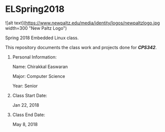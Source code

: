 # ELSpring2018
![alt text](https://www.newpaltz.edu/media/identity/logos/newpaltzlogo.jpg width=300 "New Paltz Logo")

Spring 2018 Embedded Linux class.

This repository documents the class work and projects done for **_CPS342_**.

1. Personal Information:

   Name: Chirakkal Easwaran
   
   Major: Computer Science
   
   Year: Senior 

2. Class Start Date:

   Jan 22, 2018
3. Class End Date:

   May 8, 2018


